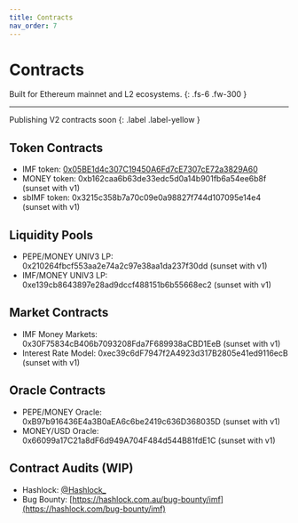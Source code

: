 ```yaml
---
title: Contracts
nav_order: 7
---
```


# Contracts

Built for Ethereum mainnet and L2 ecosystems. 
{: .fs-6 .fw-300 }

---

Publishing V2 contracts soon
{: .label .label-yellow }

## Token Contracts

- IMF token: [0x05BE1d4c307C19450A6Fd7cE7307cE72a3829A60](https://etherscan.io/token/0x05BE1d4c307C19450A6Fd7cE7307cE72a3829A60)
- MONEY token: 0xb162caa6b63de33edc5d0a14b901fb6a54ee6b8f (sunset with v1)
- sbIMF token: 0x3215c358b7a70c09e0a98827f744d107095e14e4 (sunset with v1)

## Liquidity Pools

- PEPE/MONEY UNIV3 LP: 0x210264fbcf553aa2e74a2c97e38aa1da237f30dd (sunset with v1)
- IMF/MONEY UNIV3 LP: 0xe139cb8643897e28ad9dccf488151b6b55668ec2 (sunset with v1)

## Market Contracts

- IMF Money Markets: 0x30F75834cB406b7093208Fda7F689938aCBD1EeB (sunset with v1)
- Interest Rate Model: 0xec39c6dF7947f2A4923d317B2805e41ed9116ecB (sunset with v1)

## Oracle Contracts

- PEPE/MONEY Oracle: 0xB97b916436E4a3B0aEA6c6be2419c636D368035D (sunset with v1)
- MONEY/USD Oracle: 0x66099a17C21a8dF6d949A704F484d544B81fdE1C (sunset with v1)

## Contract Audits (WIP)

- Hashlock: [@Hashlock_](https://x.com/Hashlock_)
- Bug Bounty: [https://hashlock.com.au/bug-bounty/imf](https://hashlock.com/bug-bounty/imf)